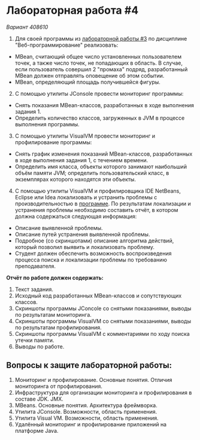 # Лабораторная работа #4

_Вариант 408610_

1. Для своей программы из [лабораторной работы #3](https://se.ifmo.ru/courses/web#lab3) по дисциплине "Веб-программирование" реализовать:

* MBean, считающий общее число установленных пользователем точек, а также число точек, не попадающих в область. В
  случае, если пользователь совершил 2 "промаха" подряд, разработанный MBean должен отправлять оповещение об этом
  событии.
* MBean, определяющий площадь получившейся фигуры.

2. С помощью утилиты JConsole провести мониторинг программы:

* Снять показания MBean-классов, разработанных в ходе выполнения задания 1.
* Определить количество классов, загруженных в JVM в процессе выполнения программы.

3. С помощью утилиты VisualVM провести мониторинг и профилирование программы:

* Снять график изменения показаний MBean-классов, разработанных в ходе выполнения задания 1, с течением времени.
* Определить имя класса, объекты которого занимают наибольший объём памяти JVM; определить пользовательский класс, в
  экземплярах которого находятся эти объекты.

4. С помощью утилиты VisualVM и профилировщика IDE NetBeans, Eclipse или Idea локализовать и устранить проблемы с
   производительностью в [программе](https://se.ifmo.ru/documents/10180/189115/HttpUnit.tar.gz/7bf1032e-d16e-be85-c71b-dbe73c0178ba?t=1651168887037&download=true). По результатам локализации и устранения проблемы необходимо составить отчёт, в
   котором должна содержаться следующая информация:

* Описание выявленной проблемы.
* Описание путей устранения выявленной проблемы.
* Подробное (со скриншотами) описание алгоритма действий, который позволил выявить и локализовать проблему.
* Студент должен обеспечить возможность воспроизведения процесса поиска и локализации проблемы по требованию
  преподавателя.

**Отчёт по работе должен содержать:**

1. Текст задания.
2. Исходный код разработанных MBean-классов и сопутствующих классов.
3. Скриншоты программы JConcole со снятыми показаниями, выводы по результатам мониторинга.
4. Скриншоты программы VisualVM со снятыми показаниями, выводы по результатам профилирования.
5. Скриншоты программы VisualVM с комментариями по ходу поиска утечки памяти.
6. Выводы по работе.

## Вопросы к защите лабораторной работы:

1. Мониторинг и профилирование. Основные понятия. Отличия мониторинга от профилирования.
2. Инфраструктура для организации мониторинга и профилирования в составе JDK. JMX.
3. MBeans. Основные понятия. Архитектура фреймворка.
4. Утилита JConsole. Возможности, область применения.
5. Утилита Visual VM. Возможности, область применения.
6. Удалённый мониторинг и профилирование приложений на платформе Java.